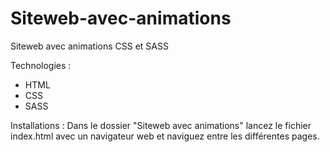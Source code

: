 # Siteweb-avec-animations
Siteweb avec animations CSS et SASS 

Technologies : 
* HTML
* CSS
* SASS
  
Installations : Dans le dossier "Siteweb avec animations" lancez le fichier index.html avec un navigateur web et naviguez entre les différentes pages.
